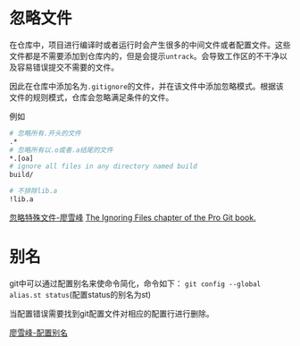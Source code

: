 # 忽略文件

在仓库中，项目进行编译时或者运行时会产生很多的中间文件或者配置文件。这些文件都是不需要添加到仓库内的，但是会提示`untrack`。会导致工作区的不干净以及容易错误提交不需要的文件。

因此在仓库中添加名为`.gitignore`的文件，并在该文件中添加忽略模式。根据该文件的规则模式，仓库会忽略满足条件的文件。

例如
```Makefile
# 忽略所有.开头的文件
.*
# 忽略所有以.o或者.a结尾的文件
*.[oa]
# ignore all files in any directory named build
build/

# 不排除lib.a
!lib.a
```

[忽略特殊文件-廖雪峰](https://www.liaoxuefeng.com/wiki/896043488029600/900004590234208)
[The Ignoring Files chapter of the Pro Git book.](https://git-scm.com/book/en/v2/Git-Basics-Recording-Changes-to-the-Repository#_ignoring)

# 别名

git中可以通过配置别名来使命令简化，命令如下：
`git config --global alias.st status`(配置status的别名为st)

当配置错误需要找到git配置文件对相应的配置行进行删除。

[廖雪峰-配置别名](https://www.liaoxuefeng.com/wiki/896043488029600/898732837407424)